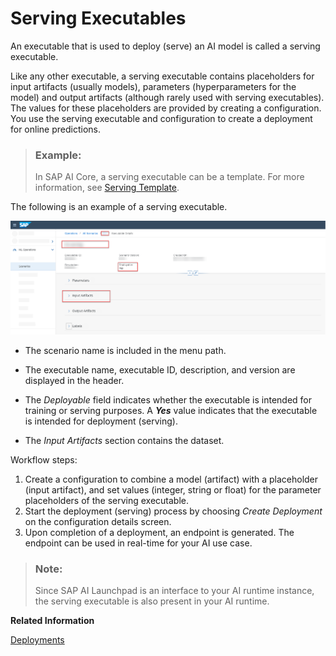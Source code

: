 <!-- loio4a55fb3704724367a48a4b564c342ae8 -->

# Serving Executables

An executable that is used to deploy \(serve\) an AI model is called a serving executable.

Like any other executable, a serving executable contains placeholders for input artifacts \(usually models\), parameters \(hyperparameters for the model\) and output artifacts \(although rarely used with serving executables\). The values for these placeholders are provided by creating a configuration. You use the serving executable and configuration to create a deployment for online predictions.

> ### Example:  
> In SAP AI Core, a serving executable can be a template. For more information, see [Serving Template](https://help.sap.com/viewer/2d6c5984063c40a59eda62f4a9135bee/LATEST/en-US/20a8667ef19e4de59a4469cb542a7457.html).

The following is an example of a serving executable.

![Serving executable details screen.](images/Image_AIL_ServingExecutable_c5d4bda.png)

-   The scenario name is included in the menu path.
-   The executable name, executable ID, description, and version are displayed in the header.

-   The *Deployable* field indicates whether the executable is intended for training or serving purposes. A ***Yes*** value indicates that the executable is intended for deployment \(serving\).

-   The *Input Artifacts* section contains the dataset.


Workflow steps:

1.  Create a configuration to combine a model \(artifact\) with a placeholder \(input artifact\), and set values \(integer, string or float\) for the parameter placeholders of the serving executable.
2.  Start the deployment \(serving\) process by choosing *Create Deployment* on the configuration details screen.
3.  Upon completion of a deployment, an endpoint is generated. The endpoint can be used in real-time for your AI use case.

> ### Note:  
> Since SAP AI Launchpad is an interface to your AI runtime instance, the serving executable is also present in your AI runtime.

**Related Information**  


[Deployments](deployments-0543c2c.md "A deployment runs a model for serving (inferencing) purposes. You use deployments to make online predictions.")

